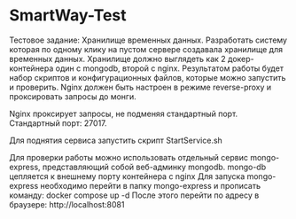 # SmartWay-Test
Тестовое задание:
Хранилище временных данных.
Разработать систему которая по одному клику на пустом сервере создавала хранилище для временных данных.
Хранилище должно выглядеть как 2 докер-контейнера один с mongodb, второй с nginx.
Результатом работы будет набор скриптов и конфигурационных файлов, которые можно запустить и проверить.
Nginx должен быть настроен в режиме reverse-proxy и проксировать запросы до монги.


Nginx проксирует запросы, не подменяя стандартный порт. Стандартный порт: 27017.

Для поднятия сервиса запустить скрипт StartService.sh

Для проверки работы можно использовать отдельный сервис mongo-express, представляющий собой веб-админку mongodb.
mongo-db цепляется к внешнему порту контейнера с nginx
Для запуска mongo-express необходимо перейти в папку mongo-express и прописать команду:
docker compose up -d
После этого перейти по адресу в браузере:
http://localhost:8081

